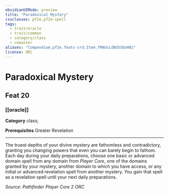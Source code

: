 ```yaml
---
obsidianUIMode: preview
title: "Paradoxical Mystery"
cssclasses: pf2e,pf2e-spell
tags:
  - trait/oracle
  - trait/common
  - category/class
  - remaster
aliases: "Compendium.pf2e.feats-srd.Item.fMAUsLdBd5SDoHBz"
license: ORC
---
```

# Paradoxical Mystery
## Feat 20
### [[oracle]]

**Category** class; 



**Prerequisites** Greater Revelation
* * *
The truest depths of your divine mystery are fathomless and contradictory, granting you changing powers that even you can barely begin to fathom. Each day during your daily preparations, choose one basic or advanced domain spell from any domain from _Player Core_, one of the domains granted by your mystery, another domain to which you have access, or any initial or advanced revelation spell from another mystery. You gain that spell as a revelation spell until your next daily preparations.

*Source: Pathfinder Player Core 2*
*ORC*